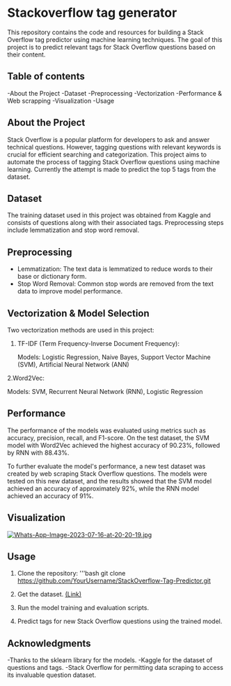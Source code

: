 # Stackoverflow tag generator

This repository contains the code and resources for building a Stack Overflow tag predictor using machine learning techniques. The goal of this project is to predict relevant tags for Stack Overflow questions based on their content.

## Table of contents
-About the Project
-Dataset
-Preprocessing
-Vectorization
-Performance & Web scrapping
-Visualization
-Usage

## About the Project
Stack Overflow is a popular platform for developers to ask and answer technical questions. However, tagging questions with relevant keywords is crucial for efficient searching and categorization. This project aims to automate the process of tagging Stack Overflow questions using machine learning. Currently the attempt is made to predict the top 5 tags from the dataset.

## Dataset
The training dataset used in this project was obtained from Kaggle and consists of questions along with their associated tags. Preprocessing steps include lemmatization and stop word removal.

## Preprocessing
- Lemmatization: The text data is lemmatized to reduce words to their base or dictionary form.
- Stop Word Removal: Common stop words are removed from the text data to improve model performance.

## Vectorization & Model Selection
Two vectorization methods are used in this project:

1. TF-IDF (Term Frequency-Inverse Document Frequency):

   Models: Logistic Regression, Naive Bayes, Support Vector Machine (SVM), Artificial Neural Network (ANN)

2.Word2Vec:

   Models: SVM, Recurrent Neural Network (RNN), Logistic Regression

## Performance

The performance of the models was evaluated using metrics such as accuracy, precision, recall, and F1-score. On the test dataset, the SVM model with Word2Vec achieved the highest accuracy of 90.23%, followed by RNN with 88.43%.

To further evaluate the model's performance, a new test dataset was created by web scraping Stack Overflow questions. The models were tested on this new dataset, and the results showed that the SVM model achieved an accuracy of approximately 92%, while the RNN model achieved an accuracy of 91%.

## Visualization
[![Whats-App-Image-2023-07-16-at-20-20-19.jpg](https://i.postimg.cc/fTkFsW4J/Whats-App-Image-2023-07-16-at-20-20-19.jpg)](https://postimg.cc/6yJzLXpX)
## Usage
1. Clone the repository:
'''bash
git clone https://github.com/YourUsername/StackOverflow-Tag-Predictor.git

2. Get the dataset. [(Link)]()

3. Run the model training and evaluation scripts.

4. Predict tags for new Stack Overflow questions using the trained model.

## Acknowledgments
-Thanks to the sklearn library for the models.
-Kaggle for the dataset of questions and tags.
-Stack Overflow for permitting data scraping to access its invaluable question dataset.

